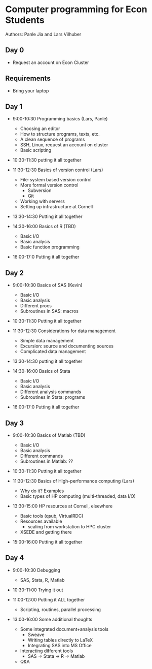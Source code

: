 Computer programming for Econ Students
======================================

Authors: Panle Jia and Lars Vilhuber

Day 0
-----
* Request an account on Econ Cluster

Requirements
------------
* Bring your laptop

Day 1
-----
* 9:00-10:30 Programming basics (Lars, Panle)
  * Choosing an editor
  * How to structure programs, texts, etc.
  * A clean sequence of programs
  * SSH, Linux, request an account on cluster
  * Basic scripting

* 10:30-11:30 putting it all together

* 11:30-12:30 Basics of version control (Lars)
  * File-system based version control 
  * More formal version control
    - Subversion
    - Git
  * Working with servers
  * Setting up infrastructure at Cornell

* 13:30-14:30 Putting it all together

* 14:30-16:00 Basics of R (TBD)
  * Basic I/O
  * Basic analysis
  * Basic function programming

* 16:00-17:0 Putting it all together

Day 2
-----
* 9:00-10:30 Basics of SAS (Kevin)
  * Basic I/O
  * Basic analysis
  * Different procs
  * Subroutines in SAS: macros

* 10:30-11:30 Putting it all together

* 11:30-12:30 Considerations for data management
  * Simple data management
  * Excursion: source and documenting sources
  * Complicated data management

* 13:30-14:30 putting it all together

* 14:30-16:00 Basics of Stata
  * Basic I/O
  * Basic analysis
  * Different analysis commands
  * Subroutines in Stata: programs

* 16:00-17:0 Putting it all together

Day 3
-----
* 9:00-10:30 Basics of Matlab (TBD)
  * Basic I/O
  * Basic analysis
  * Different commands
  * Subroutines in Matlab: ??

* 10:30-11:30 Putting it all together

* 11:30-12:30 Basics of High-performance computing (Lars)
  * Why do it? Examples
  * Basic types of HP computing (multi-threaded, data I/O)

* 13:30-15:00 HP resources at Cornell, elsewhere
  * Basic tools (qsub, VirtualRDC)
  * Resources available
    * scaling from workstation to HPC cluster
  * XSEDE and getting there

* 15:00-16:00 Putting it all together

Day 4
-----
* 9:00-10:30 Debugging
  * SAS, Stata, R, Matlab

* 10:30-11:00 Trying it out

* 11:00-12:00 Putting it ALL together
  * Scripting, routines, parallel processing

* 13:00-16:00 Some additional thoughts
  * Some integrated document+analysis tools
    - Sweave
    - Writing tables directly to LaTeX
    - Integrating SAS into MS Office
  * Interacting different tools
    - SAS -> Stata -> R -> Matlab
  * Q&A



